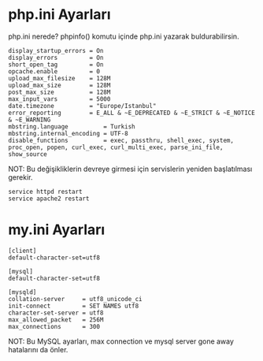 # php.ini Ayarları

php.ini nerede? phpinfo() komutu içinde php.ini yazarak buldurabilirsin.

```
display_startup_errors = On
display_errors         = On
short_open_tag         = On
opcache.enable         = 0
upload_max_filesize    = 128M
upload_max_size        = 128M
post_max_size          = 128M
max_input_vars         = 5000
date.timezone          = "Europe/Istanbul"
error_reporting        = E_ALL & ~E_DEPRECATED & ~E_STRICT & ~E_NOTICE & ~E_WARNING
mbstring.language          = Turkish
mbstring.internal_encoding = UTF-8
disable_functions          = exec, passthru, shell_exec, system, proc_open, popen, curl_exec, curl_multi_exec, parse_ini_file, show_source
```

NOT: Bu değişikliklerin devreye girmesi için servislerin yeniden başlatılması gerekir.

```
service httpd restart
service apache2 restart
```


# my.ini Ayarları
```
[client]
default-character-set=utf8

[mysql]
default-character-set=utf8

[mysqld]
collation-server     = utf8_unicode_ci
init-connect         = SET NAMES utf8
character-set-server = utf8
max_allowed_packet   = 256M
max_connections      = 300
```


NOT: Bu MySQL ayarları, max connection ve mysql server gone away hatalarını da önler.

